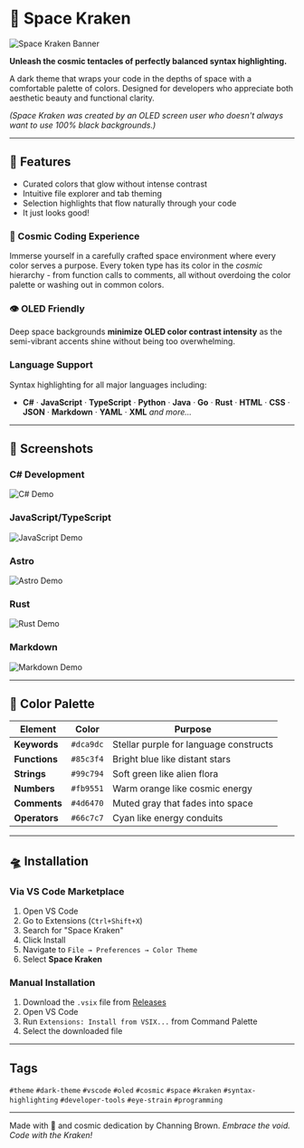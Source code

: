 # 🦑 Space Kraken

![Space Kraken Banner](./images/hero.png)

**Unleash the cosmic tentacles of perfectly balanced syntax highlighting.**

A dark theme that wraps your code in the depths of space with a comfortable palette of colors. Designed for developers who appreciate both aesthetic beauty and functional clarity.

*(Space Kraken was created by an OLED screen user who doesn't always want to use 100% black backgrounds.)*

---

## 🚀 Features

- Curated colors that glow without intense contrast
- Intuitive file explorer and tab theming
- Selection highlights that flow naturally through your code
- It just looks good!


### 🌌 Cosmic Coding Experience
Immerse yourself in a carefully crafted space environment where every color serves a purpose. Every token type has its color in the *cosmic* hierarchy - from function calls to comments, all without overdoing the color palette or washing out in common colors.

### 👁️ OLED Friendly  
Deep space backgrounds **minimize OLED color contrast intensity** as the semi-vibrant accents shine without being too overwhelming.

### Language Support

Syntax highlighting for all major languages including:

- **C#** · **JavaScript** · **TypeScript** · **Python** · **Java** · **Go** · **Rust** · **HTML** · **CSS** · **JSON** · **Markdown** · **YAML** · **XML** *and more...*

---

## 📸 Screenshots

### **C# Development**
![C# Demo](images/preview-csharp.png)

### **JavaScript/TypeScript**
![JavaScript Demo](images/preview-js.png)

### **Astro**
![Astro Demo](images/preview-astro.png)

### **Rust**
![Rust Demo](images/preview-rust.png)

### **Markdown**
![Markdown Demo](images/preview-md.png)

---

## 🎨 Color Palette

| Element | Color | Purpose |
|---------|-------|---------|
| **Keywords** | `#dca9dc` | Stellar purple for language constructs |
| **Functions** | `#85c3f4` | Bright blue like distant stars |
| **Strings** | `#99c794` | Soft green like alien flora |
| **Numbers** | `#fb9551` | Warm orange like cosmic energy |
| **Comments** | `#4d6470` | Muted gray that fades into space |
| **Operators** | `#66c7c7` | Cyan like energy conduits |

---

## 🛸 Installation

### **Via VS Code Marketplace**
1. Open VS Code
2. Go to Extensions (`Ctrl+Shift+X`)
3. Search for "Space Kraken"
4. Click Install
5. Navigate to `File → Preferences → Color Theme`
6. Select **Space Kraken**

### **Manual Installation**
1. Download the `.vsix` file from [Releases](https://github.com/chanware/space-kraken-theme/releases)
2. Open VS Code
3. Run `Extensions: Install from VSIX...` from Command Palette
4. Select the downloaded file

---

## Tags

`#theme` `#dark-theme` `#vscode` `#oled` `#cosmic` `#space` `#kraken` `#syntax-highlighting` `#developer-tools` `#eye-strain` `#programming`

---

Made with 🦑 and cosmic dedication by Channing Brown.
*Embrace the void. Code with the Kraken!*
